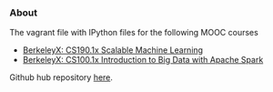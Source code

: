 ### About

The vagrant file with IPython files for the following MOOC courses
* [BerkeleyX: CS190.1x Scalable Machine Learning](https://courses.edx.org/courses/BerkeleyX/CS190.1x/1T2015/info)
* [BerkeleyX: CS100.1x Introduction to Big Data with Apache Spark](https://courses.edx.org/courses/BerkeleyX/CS100.1x/1T2015/info)

Github hub repository [here](https://github.com/spark-mooc/mooc-setup).